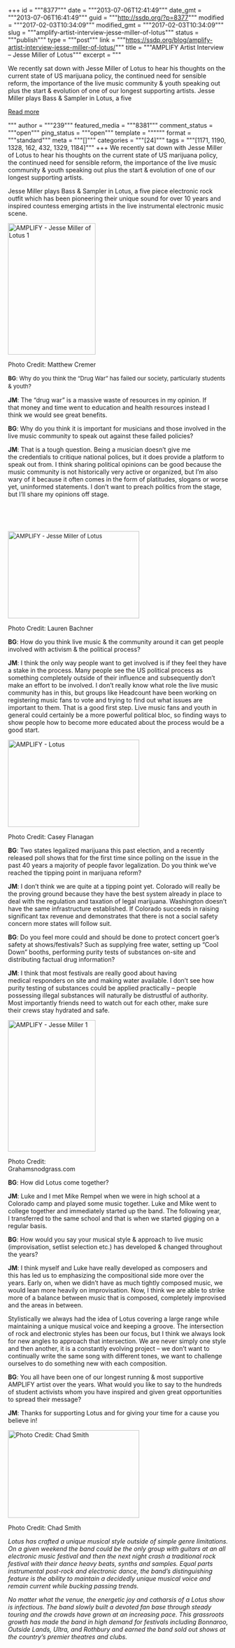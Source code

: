 +++
id = """8377"""
date = """2013-07-06T12:41:49"""
date_gmt = """2013-07-06T16:41:49"""
guid = """http://ssdp.org/?p=8377"""
modified = """2017-02-03T10:34:09"""
modified_gmt = """2017-02-03T10:34:09"""
slug = """amplify-artist-interview-jesse-miller-of-lotus"""
status = """publish"""
type = """post"""
link = """https://ssdp.org/blog/amplify-artist-interview-jesse-miller-of-lotus/"""
title = """AMPLIFY Artist Interview &#8211; Jesse Miller of Lotus"""
excerpt = """<p>We recently sat down with Jesse Miller of Lotus to hear his thoughts on the current state of US marijuana policy, the continued need for sensible reform, the importance of the live music community &amp; youth speaking out plus the start &amp; evolution of one of our longest supporting artists. Jesse Miller plays Bass &amp; Sampler in Lotus, a five</p>
<div class="h10"></div>
<p><a class="more-link2 flat" href="https://ssdp.org/blog/amplify-artist-interview-jesse-miller-of-lotus/">Read more</a></p>
"""
author = """239"""
featured_media = """8381"""
comment_status = """open"""
ping_status = """open"""
template = """"""
format = """standard"""
meta = """[]"""
categories = """[24]"""
tags = """[1171, 1190, 1328, 162, 432, 1329, 1184]"""
+++
We recently sat down with Jesse Miller of Lotus to hear his thoughts on the current state of US marijuana policy, the continued need for sensible reform, the importance of the live music community &amp; youth speaking out plus the start &amp; evolution of one of our longest supporting artists.



Jesse Miller plays Bass &amp; Sampler in Lotus, a five piece electronic rock outfit which has been pioneering their unique sound for over 10 years and inspired countess emerging artists in the live instrumental electronic music scene.



<div id="attachment_8382" style="width: 210px" class="wp-caption alignleft"><a href="/assets/2013/07/422497_10150624723444694_1525429334_n.jpg"><img class="size-medium wp-image-8382  " alt="AMPLIFY - Jesse Miller of Lotus 1" src="http://ssdp.org/assets/2013/07/422497_10150624723444694_1525429334_n-200x300.jpg" width="200" height="300" /></a><p class="wp-caption-text">Photo Credit: Matthew Cremer</p></div>



<span style="font-size: 13px;line-height: 18px"><strong>BG</strong>: Why do you think the “Drug War” has failed our society, particularly students &amp; youth?</span>



<strong>JM</strong>: The &#8220;drug war&#8221; is a massive waste of resources in my opinion. If that money and time went to education and health resources instead I think we would see great benefits.



<strong>BG</strong>: Why do you think it is important for musicians and those involved in the live music community to speak out against these failed policies?



<strong>JM</strong>: That is a tough question. Being a musician doesn&#8217;t give me the credentials to critique national polices, but it does provide a platform to speak out from. I think sharing political opinions can be good because the music community is not historically very active or organized, but I&#8217;m also wary of it because it often comes in the form of platitudes, slogans or worse yet, uninformed statements. I don&#8217;t want to preach politics from the stage, but I&#8217;ll share my opinions off stage.



&nbsp;



&nbsp;



<div id="attachment_8381" style="width: 310px" class="wp-caption alignright"><a href="http://ssdp.org/assets/2013/07/522926_10150869798264694_620337264_n.jpg"><img class=" wp-image-8381 " style="font-size: 13px;line-height: 18px" alt="AMPLIFY - Jesse Miller of Lotus" src="http://ssdp.org/assets/2013/07/522926_10150869798264694_620337264_n-300x199.jpg" width="300" height="199" /></a><p class="wp-caption-text">Photo Credit: Lauren Bachner</p></div>



<strong>BG</strong>: How do you think live music &amp; the community around it can get people involved with activism &amp; the political process?



<strong>JM</strong>: I think the only way people want to get involved is if they feel they have a stake in the process. Many people see the US political process as something completely outside of their influence and subsequently don&#8217;t make an effort to be involved. I don&#8217;t really know what role the live music community has in this, but groups like Headcount have been working on registering music fans to vote and trying to find out what issues are important to them. That is a good first step. Live music fans and youth in general could certainly be a more powerful political bloc, so finding ways to show people how to become more educated about the process would be a good start.



<div id="attachment_8383" style="width: 310px" class="wp-caption alignleft"><a href="/assets/2013/07/542132_10150744783294694_41379253_n.jpg"><img class=" wp-image-8383" alt="AMPLIFY - Lotus" src="http://ssdp.org/assets/2013/07/542132_10150744783294694_41379253_n-300x199.jpg" width="300" height="199" /></a><p class="wp-caption-text">Photo Credit: Casey Flanagan</p></div>

<p style="text-align: left"><strong>BG</strong>: Two states legalized marijuana this past election, and a recently released poll shows that for the first time since polling on the issue in the past 40 years a majority of people favor legalization. Do you think we’ve reached the tipping point in marijuana reform?</p>

<strong>JM</strong>: I don&#8217;t think we are quite at a tipping point yet. Colorado will really be the proving ground because they have the best system already in place to deal with the regulation and taxation of legal marijuana. Washington doesn&#8217;t have the same infrastructure established. If Colorado succeeds in raising significant tax revenue and demonstrates that there is not a social safety concern more states will follow suit.



<strong>BG</strong>: Do you feel more could and should be done to protect concert goer’s safety at shows/festivals? Such as supplying free water, setting up “Cool Down” booths, performing purity tests of substances on-site and distributing factual drug information?



<strong>JM</strong>: I think that most festivals are really good about having medical responders on site and making water available. I don&#8217;t see how purity testing of substances could be applied practically &#8211; people possessing illegal substances will naturally be distrustful of authority. Most importantly friends need to watch out for each other, make sure their crews stay hydrated and safe.



<div id="attachment_8384" style="width: 210px" class="wp-caption alignright"><a href="/assets/2013/07/387345_10150410689029694_487119365_n.jpg"><img class="size-medium wp-image-8384" alt="AMPLIFY - Jesse Miller 1" src="http://ssdp.org/assets/2013/07/387345_10150410689029694_487119365_n-200x300.jpg" width="200" height="300" /></a><p class="wp-caption-text">Photo Credit: Grahamsnodgrass.com</p></div>



<strong>BG</strong>: How did Lotus come together?



<strong>JM</strong>: Luke and I met Mike Rempel when we were in high school at a Colorado camp and played some music together. Luke and Mike went to college together and immediately started up the band. The following year, I transferred to the same school and that is when we started gigging on a regular basis.



<strong>BG</strong>: How would you say your musical style &amp; approach to live music (improvisation, setlist selection etc.) has developed &amp; changed throughout the years?



<strong>JM</strong>: I think myself and Luke have really developed as composers and this has led us to emphasizing the compositional side more over the years. Early on, when we didn&#8217;t have as much tightly composed music, we would lean more heavily on improvisation. Now, I think we are able to strike more of a balance between music that is composed, completely improvised and the areas in between.



Stylistically we always had the idea of Lotus covering a large range while maintaining a unique musical voice and keeping a groove. The intersection of rock and electronic styles has been our focus, but I think we always look for new angles to approach that intersection. We are never simply one style and then another, it is a constantly evolving project &#8211; we don&#8217;t want to continually write the same song with different tones, we want to challenge ourselves to do something new with each composition.



<strong>BG</strong>: You all have been one of our longest running &amp; most supportive AMPLIFY artist over the years. What would you like to say to the hundreds of student activists whom you have inspired and given great opportunities to spread their message?



<strong>JM</strong>: Thanks for supporting Lotus and for giving your time for a cause you believe in!



<div id="attachment_8386" style="width: 310px" class="wp-caption aligncenter"><a href="/assets/2013/07/1000755_533956633319712_291747570_n.jpg"><img class="size-medium wp-image-8386" alt="Photo Credit: Chad Smith" src="http://ssdp.org/assets/2013/07/1000755_533956633319712_291747570_n-300x200.jpg" width="300" height="200" /></a><p class="wp-caption-text">Photo Credit: Chad Smith</p></div>



<em>Lotus has crafted a unique musical style outside of simple genre limitations. On a given weekend the band could be the only group with guitars at an all electronic music festival and then the next night crash a traditional rock festival with their dance heavy beats, synths and samples. Equal parts instrumental post-rock and electronic dance, the band&#8217;s distinguishing feature is the ability to maintain a decidedly unique musical voice and remain current while bucking passing trends. </em>



<em>No matter what the venue, the energetic joy and catharsis of a Lotus show is infectious. The band slowly built a devoted fan base through steady touring and the crowds have grown at an increasing pace. This grassroots growth has made the band in high demand for festivals including Bonnaroo, Outside Lands, Ultra, and Rothbury and earned the band sold out shows at the country&#8217;s premier theatres and clubs.</em>
